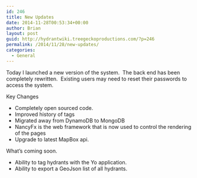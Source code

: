 ```yaml
---
id: 246
title: New Updates
date: 2014-11-28T00:53:34+00:00
author: Brian
layout: post
guid: http://hydrantwiki.treegeckoproductions.com/?p=246
permalink: /2014/11/28/new-updates/
categories:
  - General
---
```

Today I launched a new version of the system.  The back end has been completely rewritten.  Existing users may need to reset their passwords to access the system.

Key Changes

  * Completely open sourced code.
  * Improved history of tags
  * Migrated away from DynamoDB to MongoDB
  * NancyFx is the web framework that is now used to control the rendering of the pages
  * Upgrade to latest MapBox api.

What&#8217;s coming soon.

  * Ability to tag hydrants with the Yo application.
  * Ability to export a GeoJson list of all hydrants.